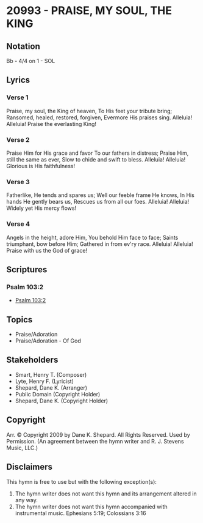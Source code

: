 # 20993 - PRAISE, MY SOUL, THE KING

## Notation

Bb - 4/4 on 1 - SOL

## Lyrics

### Verse 1

Praise, my soul, the King of heaven, To His feet your tribute bring; Ransomed, healed, restored, forgiven, Evermore His praises sing. Alleluia! Alleluia! Praise the everlasting King!

### Verse 2

Praise Him for His grace and favor To our fathers in distress; Praise Him, still the same as ever, Slow to chide and swift to bless. Alleluia! Alleluia! Glorious is His faithfulness!

### Verse 3

Fatherlike, He tends and spares us; Well our feeble frame He knows, In His hands He gently bears us, Rescues us from all our foes. Alleluia! Alleluia! Widely yet His mercy flows!

### Verse 4

Angels in the height, adore Him, You behold Him face to face; Saints triumphant, bow before Him; Gathered in from ev'ry race. Alleluia! Alleluia! Praise with us the God of grace!


## Scriptures

### Psalm 103:2

- [Psalm 103:2](https://www.biblegateway.com/passage/?search=Psalm%20103%3A2)


## Topics

- Praise/Adoration
- Praise/Adoration - Of God

## Stakeholders

- Smart, Henry T. (Composer)
- Lyte, Henry F. (Lyricist)
- Shepard, Dane K. (Arranger)
- Public Domain (Copyright Holder)
- Shepard, Dane K. (Copyright Holder)

## Copyright

Arr. © Copyright 2009 by Dane K. Shepard. All Rights Reserved. Used by Permission.
(An agreement between the hymn writer and R. J. Stevens Music, LLC.)

## Disclaimers

This hymn is free to use but with the following exception(s):
1. The hymn writer does not want this hymn and its arrangement altered in any way.
2. The hymn writer does not want this hymn accompanied with instrumental music.
Ephesians 5:19; Colossians 3:16

